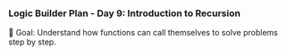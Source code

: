 ### Logic Builder Plan - Day 9: Introduction to Recursion

🎯 Goal: Understand how functions can call themselves to solve problems step by step.
